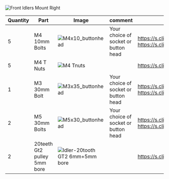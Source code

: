 ![Front Idlers Mount Right](https://user-images.githubusercontent.com/37383368/137982106-83e0d49c-8fcb-4852-8cee-d92b190b1c1d.gif)


| Quantity | Part                         | Image             | comment  | Links  |
| ------ | ----                           | -------              | -----  | -----	|
| 5       | M4 10mm Bolts       | ![M4x10_buttonhead](https://user-images.githubusercontent.com/37383368/137979927-7dd9066e-054c-4d87-8fed-1b4228b0960a.png) | Your choice of socket or button head | https://s.click.aliexpress.com/e/_9RWMof https://s.click.aliexpress.com/e/_9jYeAP |
| 5       | M4 T Nuts                    | ![M4 Tnuts](https://user-images.githubusercontent.com/37383368/137783436-4e1c6bae-e78c-47b5-b697-86cc7f41cef6.PNG) | | https://s.click.aliexpress.com/e/_AsGUWF |
| 1       | M3 30mm Bolt     | ![M3x35_buttonhead](https://user-images.githubusercontent.com/37383368/137980162-b3b4fac7-ea3f-4b70-8072-abaa859ba9ff.png) | Your choice of socket or button head | https://s.click.aliexpress.com/e/_9RWMof https://s.click.aliexpress.com/e/_9jYeAPP |
| 2       | M5 30mm Bolts     | ![M5x30_buttonhead](https://user-images.githubusercontent.com/37383368/137980332-c9b517da-6ec8-4eb9-8cb3-38794d74ef66.png)  | Your choice of socket or button head | https://s.click.aliexpress.com/e/_9RWMof https://s.click.aliexpress.com/e/_9jYeAP |
| 2       | 20teeth Gt2 pulley 5mm bore  | ![Idler-20tooth GT2 6mm+5mm bore](https://user-images.githubusercontent.com/37383368/137568220-210812a1-030e-484e-b300-b46fc85ad540.png)	   |     | https://s.click.aliexpress.com/e/_ArdVmB |

